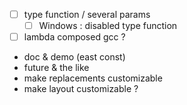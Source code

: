 * [ ] type function / several params
  * [ ] Windows : disabled type function
* [ ] lambda composed gcc ?
* doc & demo (east const)
* future & the like
* make replacements customizable
* make layout customizable ?
